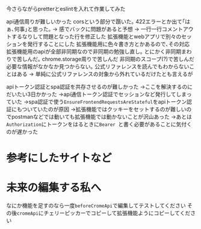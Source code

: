 今さらながらpretterとeslintを入れて作業してみた

api通信周りが難しいかった
corsという部分で躓いた｡
422エラーとか出て｢はぁ､何事｣と思った｡
-> 感でバックに問題があると予想
-> 一行一行コメントアウトするなりして問題となった行を修正した
拡張機能とwebアプリで別々のセッションを発行することにした
拡張機能用に色々書き方とかあるので､その対応
拡張機能用のapiが全部非同期なので非同期の勉強し直し｡
とにかく非同期まわりで苦しんだ｡
chrome.storage周りで苦しんだ
非同期のスコープ(?)で苦しんだ
必要な情報がなかなか見つからない｡
公式リファレンスを読んでもわからないことはある
-> 単純に公式リファレンスの対象から外れているだけたとも言えるが

apiトークン認証とspa認証を共存させるのが難しかった
->ここを解決するのにだいたい3日かかった
->api通信トークン認証でセッションなど発行してしまっていた
->spa認証で使う`EnsureFrontendRequestsAreStateful`をapiトークン認証にもついていたのが原因
->拡張機能ではクッキーをセットするのが難しいのでpostmanなどでは動いても拡張機能では動かないことが沢山あった
->あとは`Authorization`にトークンをはるときに`Bearer `と書く必要があることに気付くのが遅かった


# 参考にしたサイトなど

# 未来の編集する私へ
なにか機能を足すのなら一度`beforeCromeApi`で編集してテストしてください
その後`cromeApi`にチェリーピッカーでコピーして拡張機能ようにコピーしてください